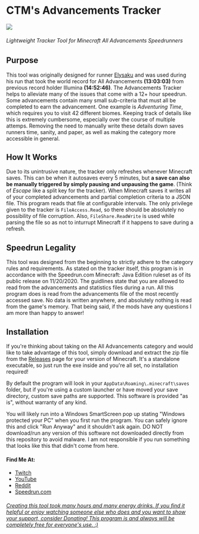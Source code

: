 # CTM's Advancements Tracker

![](preview.gif)
###### Lightweight Tracker Tool for Minecraft All Advancements Speedrunners

## Purpose

This tool was originally designed for runner [Elysaku](https://www.twitch.tv/elysaku) and was used during his run that took the world record for All Advancements **(13:03:03)** from previous record holder Illumina **(14:52:46)**. The Advancements Tracker helps to alleviate many of the issues that come with a 12+ hour speedrun. Some advancements contain many small sub-criteria that must all be completed to earn the advancement. One example is *Adventuring Time*, which requires you to visit 42 different biomes. Keeping track of details like this is extremely cumbersome, especially over the course of multiple attemps. Removing the need to manually write these details down saves runners time, sanity, and paper, as well as making the category more accessible in general.

## How It Works

Due to its unintrusive nature, the tracker only refreshes whenever Minecraft saves. This can be when it autosaves every 5 minutes, but **a save can also be manually triggered by simply pausing and unpausing the game**. (Think of *Escape* like a split key for the tracker). When Minecraft saves it writes all of your completed advancements and partial completion criteria to a JSON file. This program reads that file at configurable intervals. The only privilege given to the tracker is `FileAccess.Read`, so there should be absolutely no possibility of file corruption. Also, `FileShare.ReadWrite` is used while parsing the file so as not to inturrupt Minecraft if it happens to save during a refresh.

## Speedrun Legality

This tool was designed from the beginning to strictly adhere to the category rules and requirements. As stated on the tracker itself, this program is in accordance with the Speedrun.com Minecraft: Java Edition ruleset as of its public release on 11/20/2020. The guidlines state that you are allowed to read from the advancements and statistics files during a run. All this program does is read from the advancements file of the most recently accessed save. No data is written anywhere, and absolutely nothing is read from the game's memory. That being said, if the mods have any questions I am more than happy to answer!

## Installation

If you're thinking about taking on the All Advancements category and would like to take advantage of this tool, simply download and extract the zip file from the [Releases](https://github.com/DarwinBaker/AdvancementsTracker/releases) page for your version of Minecraft. 
It's a standalone executable, so just run the exe inside and you're all set, no installation required!  

By default the program will look in your `AppData\Roaming\.minecraft\saves` folder, but if you're using a custom launcher or have moved your save directory, custom save paths are supported. This software is provided "as is", without warranty of any kind. 

You will likely run into a Windows SmartScreen pop up stating "Windows protected your PC" when you first run the program. You can safely ignore this and click "Run Anyway" and it shouldn't ask again. DO NOT download/run any version of this software not downloaded directly from this repository to avoid malware. I am not responsible if you run something that looks like this that didn't come from here.

#### Find Me At:
- [Twitch](https://www.twitch.tv/ctm_256)
- [YouTube](https://www.youtube.com/channel/UCdJ1FnTvTpna4VGkEyJ9_NA)
- [Reddit](https://www.reddit.com/user/_CTM_)
- [Speedrun.com](https://www.speedrun.com/user/CTM)

###### [Creating this tool took many hours and many energy drinks. If you find it helpful or enjoy watching someone else who does and you want to show your support, consider Donating! This program is and always will be completely free for everyone's use. :)](https://www.paypal.com/donate?hosted_button_id=EN29468P8CY24)
